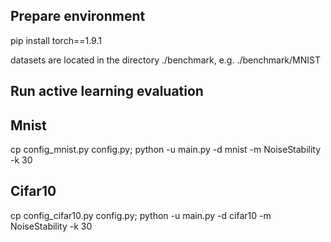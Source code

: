 ## Prepare environment
pip install torch==1.9.1

datasets are located in the directory ./benchmark, e.g. ./benchmark/MNIST

## Run active learning evaluation
## Mnist
cp config_mnist.py config.py; python -u main.py -d mnist -m NoiseStability -k 30

## Cifar10
cp config_cifar10.py config.py; python -u main.py -d cifar10 -m NoiseStability -k 30
